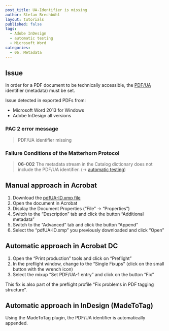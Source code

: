 ```yaml
---
post_title: UA-Identifier is missing
author: Stefan Brechbühl
layout: tutorials
published: false
tags:
  - Adobe InDesign
  - automatic testing
  - Microsoft Word
categories:
  - 06. Metadata
---
```

## Issue

In order for a PDF document to be technically accessible, the [PDF/UA][1] identifier (metadata) must be set.

Issue detected in exported PDFs from:

*   Microsoft Word 2013 for Windows
*   Adobe InDesign all versions

### PAC 2 error message

> PDF/UA identifier missing

### Failure Conditions of the Matterhorn Protocol

> **06-002** The metadata stream in the Catalog dictionary does not include the PDF/UA identifier. (→ [automatic testing][2])

## Manual approach in Acrobat

1. Download the [pdfUA-ID.xmp file][3]
2. Open the document in Acrobat
3. Display the Document Properties (“File” → “Properties”)
4. Switch to the “Description” tab and click the button “Additional metadata”
5. Switch to the “Advanced” tab and click the button “Append”
6. Select the “pdfUA-ID.xmp” you previously downloaded and click “Open”

## Automatic approach in Acrobat DC

1. Open the “Print production” tools and click on “Preflight”
2. In the preflight window, change to the “Single Fixups” (click on the small button with the wrench icon)
3. Select the mixup “Set PDF/UA-1 entry” and click on the button “Fix”

This fix is also part of the preflight profile “Fix problems in PDF tagging structure”.

## Automatic approach in InDesign (MadeToTag)

Using the MadeToTag plugin, the PDF/UA identifier is automatically appended.

 [1]: https://accessible-pdf.info/en/glossary/#pdf-ua
 [2]: https://accessible-pdf.info/en/glossary/#automatic-testing
 [3]: https://taggedpdf.com/xmp/pdfUA-ID.xmp
 